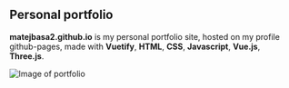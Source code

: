 ## Personal portfolio

**matejbasa2.github.io** is my personal portfolio site, hosted on my profile github-pages, made with **Vuetify**, **HTML**, **CSS**, **Javascript**, **Vue.js**, **Three.js**.

![Image of portfolio]("https://matejbasa2.github.io/snippet.png")
